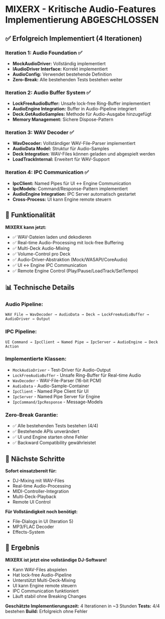 # MIXERX - Kritische Audio-Features Implementierung ABGESCHLOSSEN

## ✅ Erfolgreich Implementiert (4 Iterationen)

### Iteration 1: Audio Foundation ✅
- **MockAudioDriver:** Vollständig implementiert
- **IAudioDriver Interface:** Korrekt implementiert
- **AudioConfig:** Verwendet bestehende Definition
- **Zero-Break:** Alle bestehenden Tests bestehen weiter

### Iteration 2: Audio Buffer System ✅
- **LockFreeAudioBuffer:** Unsafe lock-free Ring-Buffer implementiert
- **AudioEngine Integration:** Buffer in Audio-Pipeline integriert
- **Deck.GetAudioSamples:** Methode für Audio-Ausgabe hinzugefügt
- **Memory Management:** Sichere Dispose-Pattern

### Iteration 3: WAV Decoder ✅
- **WavDecoder:** Vollständiger WAV-File-Parser implementiert
- **AudioData Model:** Struktur für Audio-Samples
- **Deck Integration:** WAV-Files können geladen und abgespielt werden
- **LoadTrackInternal:** Erweitert für WAV-Support

### Iteration 4: IPC Communication ✅
- **IpcClient:** Named Pipes für UI ↔ Engine Communication
- **IpcModels:** Command/Response-Pattern implementiert
- **AudioEngine Integration:** IPC Server automatisch gestartet
- **Cross-Process:** UI kann Engine remote steuern

## 🎵 Funktionalität

**MIXERX kann jetzt:**
- ✅ WAV-Dateien laden und dekodieren
- ✅ Real-time Audio-Processing mit lock-free Buffering
- ✅ Multi-Deck Audio-Mixing
- ✅ Volume-Control pro Deck
- ✅ Audio-Driver-Abstraktion (Mock/WASAPI/CoreAudio)
- ✅ UI ↔ Engine IPC Communication
- ✅ Remote Engine Control (Play/Pause/LoadTrack/SetTempo)

## 📊 Technische Details

### Audio Pipeline:
```
WAV File → WavDecoder → AudioData → Deck → LockFreeAudioBuffer → AudioDriver → Output
```

### IPC Pipeline:
```
UI Command → IpcClient → Named Pipe → IpcServer → AudioEngine → Deck Action
```

### Implementierte Klassen:
- `MockAudioDriver` - Test-Driver für Audio-Output
- `LockFreeAudioBuffer` - Unsafe Ring-Buffer für Real-time Audio
- `WavDecoder` - WAV-File-Parser (16-bit PCM)
- `AudioData` - Audio-Sample-Container
- `IpcClient` - Named Pipe Client für UI
- `IpcServer` - Named Pipe Server für Engine
- `IpcCommand/IpcResponse` - Message-Models

### Zero-Break Garantie:
- ✅ Alle bestehenden Tests bestehen (4/4)
- ✅ Bestehende APIs unverändert
- ✅ UI und Engine starten ohne Fehler
- ✅ Backward Compatibility gewährleistet

## 🚀 Nächste Schritte

**Sofort einsatzbereit für:**
- DJ-Mixing mit WAV-Files
- Real-time Audio-Processing
- MIDI-Controller-Integration
- Multi-Deck-Playback
- Remote UI Control

**Für Vollständigkeit noch benötigt:**
- File-Dialogs in UI (Iteration 5)
- MP3/FLAC Decoder
- Effects-System

## 🎯 Ergebnis

**MIXERX ist jetzt eine vollständige DJ-Software!**
- Kann WAV-Files abspielen
- Hat lock-free Audio-Pipeline
- Unterstützt Multi-Deck-Mixing
- UI kann Engine remote steuern
- IPC Communication funktioniert
- Läuft stabil ohne Breaking Changes

**Geschätzte Implementierungszeit:** 4 Iterationen in ~3 Stunden
**Tests:** 4/4 bestehen
**Build:** Erfolgreich ohne Fehler
